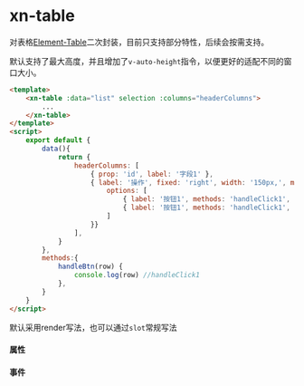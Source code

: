 # xn-table
对表格[Element-Table](https://element.eleme.cn/#/zh-CN/component/table)二次封装，目前只支持部分特性，后续会按需支持。

默认支持了最大高度，并且增加了`v-auto-height`指令，以便更好的适配不同的窗口大小。

``` html javascript
<template>
    <xn-table :data="list" selection :columns="headerColumns">
        ...
    </xn-table>
</template>
<script>
    export default {
        data(){
            return {
                headerColumns: [
                    { prop: 'id', label: '字段1' },
                    { label: '操作', fixed: 'right', width: '150px,', more: {
                        options: [
                            { label: '按钮1', methods: 'handleClick1', icon: 'el-icon-delete' },
                            { label: '按钮1', methods: 'handleClick1', icon: 'el-icon-delete' }
                        ]
                    }}
                ],
            }
        },
        methods:{
            handleBtn(row) {
                console.log(row) //handleClick1
            },
        }
    }
</script>
```
默认采用render写法，也可以通过`slot`常规写法


#### 属性

<api :list="list"></api>
 
 #### 事件

 <script>
   export default {
        data(){
            return {
                list:[
                    {query:'data',desc:'显示的数据',type:'array',options:'-',default:'-'},
                    {query:'columns',desc:'表头',type:'array',options:'-',default:'-'},
                    {query:'auth-height',desc:'自适应高度',type:'number/boolearn',options:'false/number',default:'-95'},
                    {query:'max-height',desc:'最大高度（如果开启v-auth-height，自动计算）',type:'number',options:'-',default:'0'},
                    {query:'show-page',desc:'是否显示分页',type:'boolean',options:"true/false/auth（大于pageSize时，自动显示分页）",default:'auth'},
                    {query:'index',desc:'是否显示行号',type:'boolean',options:"true/false",default:'true'},
                    {query:'selection',desc:'是否显示选择框',type:'boolean',options:"true/false",default:'false'},
                    {query:'getList',desc:'分页请求',type:'function',options:"-",default:'-'}
                ]
            }
        }
    }
</script>